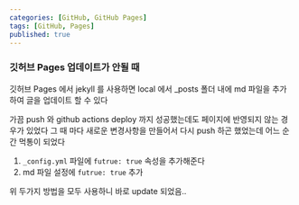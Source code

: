 ```yaml
---
categories: [GitHub, GitHub Pages]
tags: [GitHub, Pages]
published: true
---
```


### 깃허브 Pages 업데이트가 안될 때
깃허브 Pages 에서 jekyll 를 사용하면 local 에서 
_posts 폴더 내에 md 파일을 추가하여 글을 업데이트 할 수 있다

가끔 push 와 github actions deploy 까지 성공했는데도 
페이지에 반영되지 않는 경우가 있었다
그 때 마다 새로운 변경사항을 만들어서 다시 push 하곤 했었는데
어느 순간 먹통이 되었다

1. `_config.yml` 파일에 `futrue: true` 속성을 추가해준다
2. md 파일 설정에 `futrue: true` 추가

위 두가지 방법을 모두 사용하니 바로 update 되었음..



